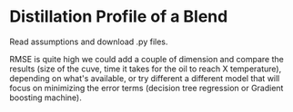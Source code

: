 # Distillation Profile of a Blend

Read assumptions and download .py files. 

RMSE is quite high we could add a couple of dimension and compare the results (size of the cuve, time  it takes for the oil to reach X temperature), depending on what's available, or try different a different model that will focus on minimizing the error terms (decision tree regression or Gradient boosting machine).

